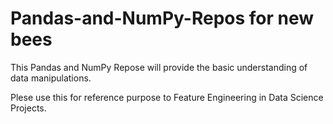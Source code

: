 # Pandas-and-NumPy-Repos for new bees
This Pandas and NumPy Repose will provide the basic understanding of data manipulations.

Plese use this for reference purpose to Feature Engineering in Data Science Projects.
